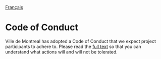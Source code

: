 [Français](CODE_OF_CONDUCT_FR.md)

# Code of Conduct

Ville de Montreal has adopted a Code of Conduct that we expect project participants to adhere to. Please read the [full text](http://ville.montreal.qc.ca/pls/portal/docs/page/intra_fr/media/documents/code_conduite_employes.pdf) so that you can understand what actions will and will not be tolerated.
